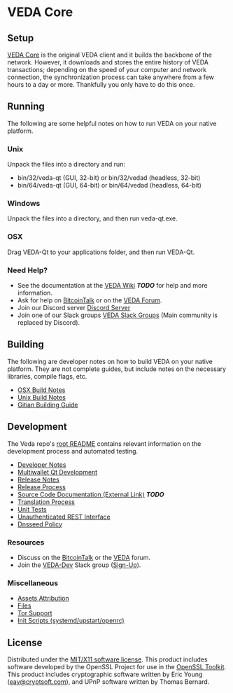 VEDA Core
=====================

Setup
---------------------
[VEDA Core](http://veda.org/wallet) is the original VEDA client and it builds the backbone of the network. However, it downloads and stores the entire history of VEDA transactions; depending on the speed of your computer and network connection, the synchronization process can take anywhere from a few hours to a day or more. Thankfully you only have to do this once.

Running
---------------------
The following are some helpful notes on how to run VEDA on your native platform.

### Unix

Unpack the files into a directory and run:

- bin/32/veda-qt (GUI, 32-bit) or bin/32/vedad (headless, 32-bit)
- bin/64/veda-qt (GUI, 64-bit) or bin/64/vedad (headless, 64-bit)

### Windows

Unpack the files into a directory, and then run veda-qt.exe.

### OSX

Drag VEDA-Qt to your applications folder, and then run VEDA-Qt.

### Need Help?

* See the documentation at the [VEDA Wiki](https://en.bitcoin.it/wiki/Main_Page) ***TODO***
for help and more information.
* Ask for help on [BitcoinTalk](https://bitcointalk.org/index.php?topic=1262920.0) or on the [VEDA Forum](http://forum.veda.org/).
* Join our Discord server [Discord Server](https://discord.veda.org)
* Join one of our Slack groups [VEDA Slack Groups](https://veda.org/slack-logins/) (Main community is replaced by Discord).

Building
---------------------
The following are developer notes on how to build VEDA on your native platform. They are not complete guides, but include notes on the necessary libraries, compile flags, etc.

- [OSX Build Notes](build-osx.md)
- [Unix Build Notes](build-unix.md)
- [Gitian Building Guide](gitian-building.md)

Development
---------------------
The Veda repo's [root README](https://github.com/VEDA-Project/VEDA/blob/master/README.md) contains relevant information on the development process and automated testing.

- [Developer Notes](developer-notes.md)
- [Multiwallet Qt Development](multiwallet-qt.md)
- [Release Notes](release-notes.md)
- [Release Process](release-process.md)
- [Source Code Documentation (External Link)](https://dev.visucore.com/bitcoin/doxygen/) ***TODO***
- [Translation Process](translation_process.md)
- [Unit Tests](unit-tests.md)
- [Unauthenticated REST Interface](REST-interface.md)
- [Dnsseed Policy](dnsseed-policy.md)

### Resources

* Discuss on the [BitcoinTalk](https://bitcointalk.org/index.php?topic=1262920.0) or the [VEDA](http://forum.veda.org/) forum.
* Join the [VEDA-Dev](https://veda-dev.slack.com/) Slack group ([Sign-Up](https://veda-dev.herokuapp.com/)).

### Miscellaneous
- [Assets Attribution](assets-attribution.md)
- [Files](files.md)
- [Tor Support](tor.md)
- [Init Scripts (systemd/upstart/openrc)](init.md)

License
---------------------
Distributed under the [MIT/X11 software license](http://www.opensource.org/licenses/mit-license.php).
This product includes software developed by the OpenSSL Project for use in the [OpenSSL Toolkit](https://www.openssl.org/). This product includes
cryptographic software written by Eric Young ([eay@cryptsoft.com](mailto:eay@cryptsoft.com)), and UPnP software written by Thomas Bernard.
